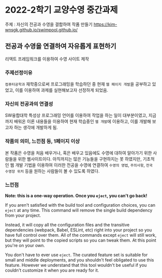 # 2022-2학기 교양수영 중간과제
주제 :  자신의 전공과 수영을 결합하여 작품 만들기
https://kim-wnsgk.github.io/swimpool.github.io/

## 전공과 수영을 연결하여 자유롭게 표현하기
리액트 프레임워크를 이용하여 수영 사이트 제작

### 주제선정이유
`컴퓨터공학과` 재학중으로써 프로그래밍을 학습하던 중 현재 `웹 페이지 개발`을 공부하고 있었고, 이를 이용하여 과제를 실현해보고자 선정하게 되었음.

### 자신의 전공과의 연결성
SW융합대학 특성상 프로그래밍 언어를 이용하여 작업을 하는 일이 대부분이였고, 지금까지 배워온 이론 내용들을 이용하여 현재 학습중인 `웹 개발`에 이용하고, 이를 개발해 보고자 하는 생각에 개발하게 됨.

### 작품의 의미, 느낀점 등, 1페이지 이상
본 작품은 수영을 처음 배우거나, 혹은 배우고 있음에도 수영에 대하여 알아가기 위한 사람들을 위한 웹사이트이다. 아직까지는 많은 기능들을 구현하지는 못 하였지만, 기초적인 웹 개발 기법을 이용하여 이러한 전공을 수영에 연결하여 `수영의 영법`, `주의사항`, `전국 수영장 위치` 등을 원하는 사람들이 볼 수 있도록 하였다.


### 느낀점

**Note: this is a one-way operation. Once you `eject`, you can't go back!**

If you aren't satisfied with the build tool and configuration choices, you can `eject` at any time. This command will remove the single build dependency from your project.

Instead, it will copy all the configuration files and the transitive dependencies (webpack, Babel, ESLint, etc) right into your project so you have full control over them. All of the commands except `eject` will still work, but they will point to the copied scripts so you can tweak them. At this point you're on your own.

You don't have to ever use `eject`. The curated feature set is suitable for small and middle deployments, and you shouldn't feel obligated to use this feature. However we understand that this tool wouldn't be useful if you couldn't customize it when you are ready for it.
